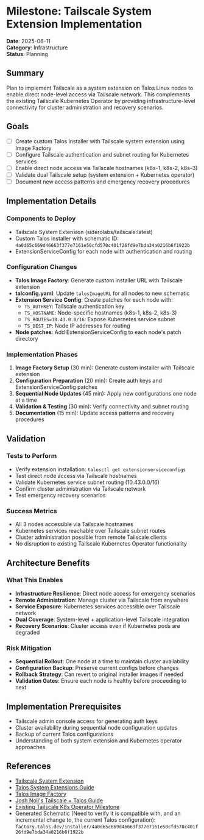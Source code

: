 # Milestone: Tailscale System Extension Implementation

**Date**: 2025-06-11  
**Category**: Infrastructure  
**Status**: Planning

## Summary

Plan to implement Tailscale as a system extension on Talos Linux nodes to enable direct node-level access via Tailscale network. This complements the existing Tailscale Kubernetes Operator by providing infrastructure-level connectivity for cluster administration and recovery scenarios.

## Goals

- [ ] Create custom Talos installer with Tailscale system extension using Image Factory
- [ ] Configure Tailscale authentication and subnet routing for Kubernetes services
- [ ] Enable direct node access via Tailscale hostnames (k8s-1, k8s-2, k8s-3)
- [ ] Validate dual Tailscale setup (system extension + Kubernetes operator)
- [ ] Document new access patterns and emergency recovery procedures

## Implementation Details

### Components to Deploy
- Tailscale System Extension (siderolabs/tailscale:latest)
- Custom Talos installer with schematic ID: `4a0d65c669d46663f377e7161e50cfd570c401f26fd9e7bda34a0216b6f1922b`
- ExtensionServiceConfig for each node with authentication and routing

### Configuration Changes
- **Talos Image Factory**: Generate custom installer URL with Tailscale extension
- **talconfig.yaml**: Update `talosImageURL` for all nodes to new schematic
- **Extension Service Config**: Create patches for each node with:
  - `TS_AUTHKEY`: Tailscale authentication key
  - `TS_HOSTNAME`: Node-specific hostnames (k8s-1, k8s-2, k8s-3)
  - `TS_ROUTES=10.43.0.0/16`: Expose Kubernetes service subnet
  - `TS_DEST_IP`: Node IP addresses for routing
- **Node patches**: Add ExtensionServiceConfig to each node's patch directory

### Implementation Phases
1. **Image Factory Setup** (30 min): Generate custom installer with Tailscale extension
2. **Configuration Preparation** (20 min): Create auth keys and ExtensionServiceConfig patches
3. **Sequential Node Updates** (45 min): Apply new configurations one node at a time
4. **Validation & Testing** (30 min): Verify connectivity and subnet routing
5. **Documentation** (15 min): Update access patterns and recovery procedures

## Validation

### Tests to Perform
- Verify extension installation: `talosctl get extensionserviceconfigs`
- Test direct node access via Tailscale hostnames
- Validate Kubernetes service subnet routing (10.43.0.0/16)
- Confirm cluster administration via Tailscale network
- Test emergency recovery scenarios

### Success Metrics
- All 3 nodes accessible via Tailscale hostnames
- Kubernetes services reachable over Tailscale subnet routes
- Cluster administration possible from remote Tailscale clients
- No disruption to existing Tailscale Kubernetes Operator functionality

## Architecture Benefits

### What This Enables
- **Infrastructure Resilience**: Direct node access for emergency scenarios
- **Remote Administration**: Manage cluster via Tailscale from anywhere
- **Service Exposure**: Kubernetes services accessible over Tailscale network
- **Dual Coverage**: System-level + application-level Tailscale integration
- **Recovery Scenarios**: Cluster access even if Kubernetes pods are degraded

### Risk Mitigation
- **Sequential Rollout**: One node at a time to maintain cluster availability
- **Configuration Backup**: Preserve current configs before changes
- **Rollback Strategy**: Can revert to original installer images if needed
- **Validation Gates**: Ensure each node is healthy before proceeding to next

## Implementation Prerequisites

- Tailscale admin console access for generating auth keys
- Cluster availability during sequential node configuration updates
- Backup of current Talos configurations
- Understanding of both system extension and Kubernetes operator approaches

## References

- [Tailscale System Extension](https://github.com/siderolabs/extensions/tree/main/network/tailscale)
- [Talos System Extensions Guide](https://www.talos.dev/v1.10/talos-guides/configuration/system-extensions/)
- [Talos Image Factory](https://factory.talos.dev)
- [Josh Noll's Tailscale + Talos Guide](https://joshrnoll.com/creating-a-kubernetes-cluster-with-talos-linux-on-tailscale/)
- [Existing Tailscale K8s Operator Milestone](./2025-06-12-tailscale-kubernetes-operator-deployment.md)
- Generated Schematic (Need to verify it is compatible with, and an incremental change to, the current Talos configuration): `factory.talos.dev/installer/4a0d65c669d46663f377e7161e50cfd570c401f26fd9e7bda34a0216b6f1922b`
